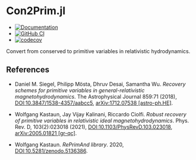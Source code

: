 # Con2Prim.jl

* [![Documentation](https://img.shields.io/badge/Docs-Dev-blue.svg)](https://eschnett.github.io/Con2Prim.jl/dev/)
* [![GitHub
  CI](https://github.com/eschnett/Con2Prim.jl/workflows/CI/badge.svg)](https://github.com/eschnett/Con2Prim.jl/actions)
* [![codecov](https://codecov.io/gh/eschnett/Con2Prim.jl/graph/badge.svg?token=VGMG5U8M41)](https://codecov.io/gh/eschnett/Con2Prim.jl)

Convert from conserved to primitive variables in relativistic
hydrodynamics.

## References

- Daniel M. Siegel, Philipp Mösta, Dhruv Desai, Samantha Wu. *Recovery
  schemes for primitive variables in general-relativistic
  magnetohydrodynamics*. The Astrophysical Journal 859:71 (2018),
  [DOI:10.3847/1538-4357/aabcc5](https://doi.org/10.3847/1538-4357/aabcc5),
  [arXiv:1712.07538 [astro-ph.HE]](https://arxiv.org/abs/1712.07538).

- Wolfgang Kastaun, Jay Vijay Kalinani, Riccardo Ciolfi. *Robust
  recovery of primitive variables in relativistic ideal
  magnetohydrodynamics*. Phys. Rev. D, 103(2):023018 (2021),
  [DOI:10.1103/PhysRevD.103.023018](https://doi.org/10.1103/PhysRevD.103.023018),
  [arXiv:2005.01821 [gr-qc]](https://arxiv.org/abs/2005.01821).

- Wolfgang Kastaun. *RePrimAnd library*. 2020,
  [DOI:10.5281/zenodo.5136386](https://doi.org/10.5281/zenodo.5136386).
